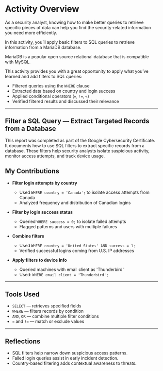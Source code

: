 # Activity Overview
As a security analyst, knowing how to make better queries to retrieve specific pieces of data can help you find the security-related information you need more efficiently.

In this activity, you’ll apply basic filters to SQL queries to retrieve information from a MariaDB database.

MariaDB is a popular open source relational database that is compatible with MySQL.

This activity provides you with a great opportunity to apply what you’ve learned and add filters to SQL queries:
- Filtered queries using the `WHERE` clause  
- Extracted data based on country and login success  
- Applied conditional operators (`=`, `!=`, `<`)  
- Verified filtered results and discussed their relevance

---

## Filter a SQL Query — Extract Targeted Records from a Database

This report was completed as part of the Google Cybersecurity Certificate. It documents how to use SQL filters to extract specific records from a database. These filters help security analysts isolate suspicious activity, monitor access attempts, and track device usage.

## My Contributions

- **Filter login attempts by country**
  - Used `WHERE country = 'Canada';` to isolate access attempts from Canada  
  - Analyzed frequency and distribution of Canadian logins

- **Filter by login success status**
  - Queried `WHERE success = 0;` to isolate failed attempts  
  - Flagged patterns and users with multiple failures

- **Combine filters**
  - Used `WHERE country = 'United States' AND success = 1;`  
  - Verified successful logins coming from U.S. IP addresses

- **Apply filters to device info**
  - Queried machines with email client as 'Thunderbird'  
  - Used: `WHERE email_client = 'Thunderbird';`

---

## Tools Used

- `SELECT` — retrieves specified fields  
- `WHERE` — filters records by condition  
- `AND`, `OR` — combine multiple filter conditions  
- `=` and `!=` — match or exclude values  

---

## Reflections

- SQL filters help narrow down suspicious access patterns. 
- Failed login queries assist in early incident detection.
- Country-based filtering adds contextual awareness to threats.
